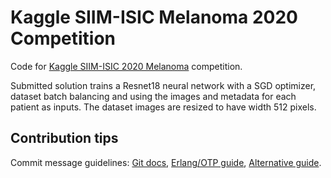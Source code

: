 # Kaggle SIIM-ISIC Melanoma 2020 Competition
Code for <a href="https://www.kaggle.com/c/siim-isic-melanoma-classification">Kaggle SIIM-ISIC 2020 Melanoma</a> competition.

Submitted solution trains a Resnet18 neural network with a SGD optimizer, dataset batch balancing and using the images and metadata for each patient as inputs. The dataset images are resized to have width 512 pixels.

## Contribution tips
Commit message guidelines: <a href="https://git-scm.com/book/en/v2/Distributed-Git-Contributing-to-a-Project">Git docs</a>, <a href="https://github.com/erlang/otp/wiki/Writing-good-commit-messages">Erlang/OTP guide</a>, <a href="https://www.conventionalcommits.org/">Alternative guide</a>.
